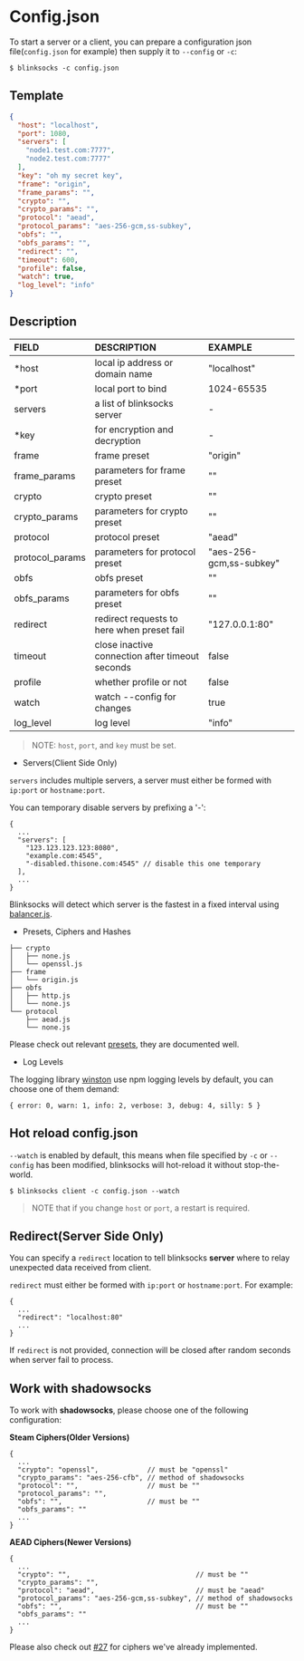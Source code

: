 # Config.json

To start a server or a client, you can prepare a configuration json file(`config.json` for example)
then supply it to `--config` or `-c`:

```
$ blinksocks -c config.json
```

## Template

```json
{
  "host": "localhost",
  "port": 1080,
  "servers": [
    "node1.test.com:7777",
    "node2.test.com:7777"
  ],
  "key": "oh my secret key",
  "frame": "origin",
  "frame_params": "",
  "crypto": "",
  "crypto_params": "",
  "protocol": "aead",
  "protocol_params": "aes-256-gcm,ss-subkey",
  "obfs": "",
  "obfs_params": "",
  "redirect": "",
  "timeout": 600,
  "profile": false,
  "watch": true,
  "log_level": "info"
}
```

## Description

|       FIELD      |                   DESCRIPTION                   |         EXAMPLE         |
|:-----------------|:------------------------------------------------|:------------------------|
| *host            | local ip address or domain name                 | "localhost"             |
| *port            | local port to bind                              | 1024-65535              |
| servers          | a list of blinksocks server                     | -                       |
| *key             | for encryption and decryption                   | -                       |
| frame            | frame preset                                    | "origin"                |
| frame_params     | parameters for frame preset                     | ""                      |
| crypto           | crypto preset                                   | ""                      |
| crypto_params    | parameters for crypto preset                    | ""                      |
| protocol         | protocol preset                                 | "aead"                  |
| protocol_params  | parameters for protocol preset                  | "aes-256-gcm,ss-subkey" |
| obfs             | obfs preset                                     | ""                      |
| obfs_params      | parameters for obfs preset                      | ""                      |
| redirect         | redirect requests to here when preset fail      | "127.0.0.1:80"          |
| timeout          | close inactive connection after timeout seconds | false                   |
| profile          | whether profile or not                          | false                   |
| watch            | watch --config for changes                      | true                    |
| log_level        | log level                                       | "info"                  |

> NOTE: `host`, `port`, and `key` must be set.

* Servers(Client Side Only)

`servers` includes multiple servers, a server must either be formed with `ip:port` or `hostname:port`.

You can temporary disable servers by prefixing a '-':

```
{
  ...
  "servers": [
    "123.123.123.123:8080",
    "example.com:4545",
    "-disabled.thisone.com:4545" // disable this one temporary
  ],
  ...
}
```

Blinksocks will detect which server is the fastest in a fixed interval using [balancer.js](../../src/core/balancer.js).

* Presets, Ciphers and Hashes

```
├── crypto
│   ├── none.js
│   └── openssl.js
├── frame
│   └── origin.js
├── obfs
│   ├── http.js
│   └── none.js
└── protocol
    ├── aead.js
    └── none.js
```

Please check out relevant [presets](src/presets), they are documented well.

* Log Levels

The logging library [winston](https://github.com/winstonjs/winston) use
npm logging levels by default, you can choose one of them demand:

```
{ error: 0, warn: 1, info: 2, verbose: 3, debug: 4, silly: 5 }
```

## Hot reload config.json

`--watch` is enabled by default, this means when file specified by `-c` or `--config` has been modified,
blinksocks will hot-reload it without stop-the-world.

```
$ blinksocks client -c config.json --watch
```

> NOTE that if you change `host` or `port`, a restart is required.

## Redirect(Server Side Only)

You can specify a `redirect` location to tell blinksocks **server** where to relay unexpected data received
from client.

`redirect` must either be formed with `ip:port` or `hostname:port`. For example:

```
{
  ...
  "redirect": "localhost:80"
  ...
}
```

If `redirect` is not provided, connection will be closed after random seconds when server fail to process.

## Work with shadowsocks

To work with **shadowsocks**, please choose one of the following configuration:

**Steam Ciphers(Older Versions)**

```
{
  ...
  "crypto": "openssl",            // must be "openssl"
  "crypto_params": "aes-256-cfb", // method of shadowsocks
  "protocol": "",                 // must be ""
  "protocol_params": "",
  "obfs": "",                     // must be ""
  "obfs_params": ""
  ...
}
```

**AEAD Ciphers(Newer Versions)**

```
{
  ...
  "crypto": "",                               // must be ""
  "crypto_params": "",
  "protocol": "aead",                         // must be "aead"
  "protocol_params": "aes-256-gcm,ss-subkey", // method of shadowsocks
  "obfs": "",                                 // must be ""
  "obfs_params": ""
  ...
}
```

Please also check out [#27](https://github.com/blinksocks/blinksocks/issues/27) for ciphers we've
already implemented.
